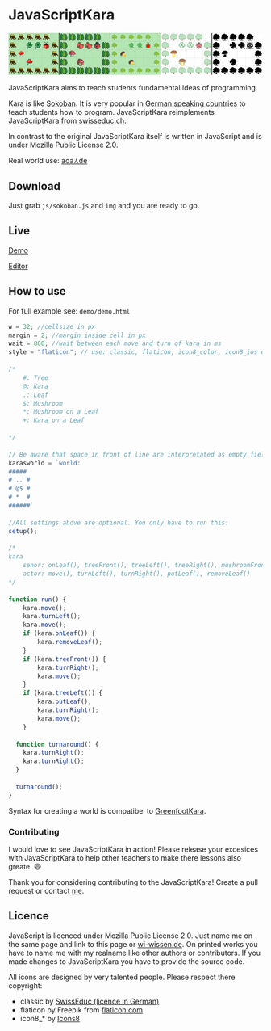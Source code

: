 # JavaScriptKara

![allstyles](demo/allstyles.png)

JavaScriptKara aims to teach students fundamental ideas of programming.

Kara is like [Sokoban](https://en.wikipedia.org/wiki/Sokoban). It is very popular in [German speaking countries](https://de.wikipedia.org/wiki/Kara_(Programmierumgebung)) to teach students how to program. JavaScriptKara reimplements [JavaScriptKara from swisseduc.ch](http://www.swisseduc.ch/informatik/karatojava/javascriptkara/). 

In contrast to the original JavaScriptKara itself is written in JavaScript and is under Mozilla Public License 2.0.

Real world use: [ada7.de](https://ada7.de/c/pD9Tf)



## Download

Just grab `js/sokoban.js` and `img` and you are ready to go.


## Live

[Demo](https://wi-wissen.github.io/JavaScriptKara/demo/demo.html)

[Editor](https://wi-wissen.github.io/JavaScriptKara/demo/editor.html)

## How to use

For full example see: `demo/demo.html`

```js
w = 32; //cellsize in px
margin = 2; //margin inside cell in px
wait = 800; //wait between each move and turn of kara in ms
style = "flaticon"; // use: classic, flaticon, icon8_color, icon8_ios or icon8_office

/*
	#: Tree
	@: Kara
	.: Leaf
	$: Mushroom
	*: Mushroom on a Leaf
	+: Kara on a Leaf

*/

// Be aware that space in front of line are interpretated as empty fields.
karasworld = `world:
#####
# .. #
# @$ #
# *  #
######`

//All settings above are optional. You only have to run this:
setup();

/*
kara
	senor: onLeaf(), treeFront(), treeLeft(), treeRight(), mushroomFront()
	actor: move(), turnLeft(), turnRight(), putLeaf(), removeLeaf()
*/

function run() {
	kara.move();
	kara.turnLeft();
	kara.move();
	if (kara.onLeaf()) {
		kara.removeLeaf();
	}
	if (kara.treeFront()) {
		kara.turnRight();
		kara.move();
	}
	if (kara.treeLeft()) {
		kara.putLeaf();
		kara.turnRight();
		kara.move();
	}
  
  function turnaround() {
    kara.turnRight();
    kara.turnRight();
  }
  
  turnaround();
}
```

Syntax for creating a world is compatibel to [GreenfootKara](https://github.com/marcojakob/greenfoot-kara).



### Contributing

I would love to see JavaScriptKara in action! Please release your excesices with JavaScriptKara to help other teachers to make there lessons also greate. :smile:

Thank you for considering contributing to the JavaScriptKara! Create a pull request or contact [me](https://wi-wissen.de/contact.php).



## Licence

JavaScript is licenced under Mozilla Public License 2.0. Just name me on the same page and link to this page or [wi-wissen.de](https://wi-wissen.de/). On printed works you have to name me with my realname like other authors or contributors. If you made changes to JavaScriptKara you have to provide the source code.

All icons are designed by very talented people. Please respect there copyright:

* classic by [SwissEduc (licence in German)](http://www.swisseduc.ch/about/copyright/)
* flaticon by Freepik from [flaticon.com](https://support.flaticon.com/hc/en-us/articles/207248209)
* icon8_* by [Icons8](https://icons8.crisp.help/en/article/where-do-i-set-the-link-irwkfh/)